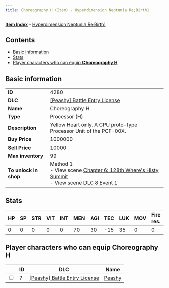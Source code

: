 ```yaml
---
title: Choreography H (Item) - Hyperdimension Neptunia Re;Birth1
---
```


[**Item Index**](/neptunia/rb1/item/index.html) - [Hyperdimension Neptunia Re;Birth1](/neptunia/rb1)

## Contents

- [Basic information](#basic-information)
- [Stats](#stats)
- [Player characters who can equip **Choreography H**](#player-characters-who-can-equip-choreography-h)
## Basic information

|   |   |
| -- | -- |
| **ID** | 4280 |
| **DLC** | [[Peashy] Battle Entry License](/neptunia/rb1/dlc/8-peashy.html) |
| **Name** | Choreography H |
| **Type** | Processor (H) |
| **Description** | Yellow Heart only. A CPU proto-type Processor Unit of the PCF-00X. |
| **Buy Price** | 1000000 |
| **Sell Price** | 10000 |
| **Max inventory** | 99 |
| **To unlock in shop** | Method 1<br />- View scene [Chapter 6: 128th Where's Histy Summit](/neptunia/rb1/scene/1-601-chapter-6-128th-wheres-histy-summit.html)<br />- View scene [DLC 8 Event 1](/neptunia/rb1/scene/8-5020-dlc-8-event-1.html) |


## Stats

| HP | SP | STR | VIT | INT | MEN | AGI | TEC | LUK | MOV | Fire res. | Ice res. | Wind res. | Lightning res. |
| -- | -- | --- | --- | --- | --- | --- | --- | --- | --- | --------- | -------- | --------- | -------------- |
| 0 | 0 | 0 | 0 | 0 | 70 | 30 | -15 | 35 | 0 | 0 | 0 | 0 | 0 |


## Player characters who can equip **Choreography H**

|    | ID | DLC | Name |
| -- | -- | --- | ---- |
| <input type="checkbox" id="rb1-player-8-7" class="trackbox" /> | 7 | [[Peashy] Battle Entry License](/neptunia/rb1/dlc/8-peashy.html) | [Peashy](/neptunia/rb1/player/8-7-peashy.html) |
